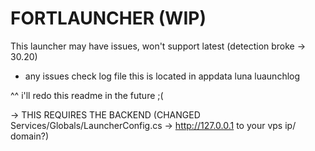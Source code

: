 # FORTLAUNCHER (WIP)

This launcher may have issues, won't support latest (detection broke -> 30.20)


- any issues check log file this is located in appdata luna luaunchlog

^^ i'll redo this readme in the future ;(

-> THIS REQUIRES THE BACKEND (CHANGED Services/Globals/LauncherConfig.cs -> http://127.0.0.1 to your vps ip/ domain?)